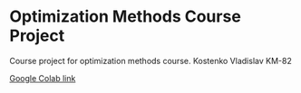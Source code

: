 # Optimization Methods Course Project
 Course project for optimization methods course. Kostenko Vladislav KM-82
 
<a href="https://colab.research.google.com/drive/1L5bFd3fpPqE2M6TPR762D5HiwosQQUW5?usp=sharing">Google Colab link</a>
